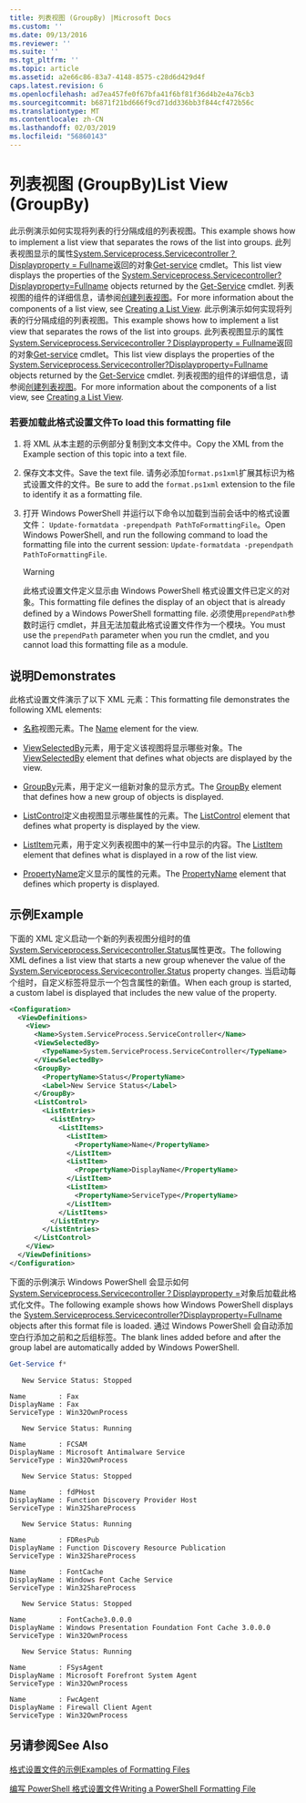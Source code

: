 ```yaml
---
title: 列表视图 (GroupBy) |Microsoft Docs
ms.custom: ''
ms.date: 09/13/2016
ms.reviewer: ''
ms.suite: ''
ms.tgt_pltfrm: ''
ms.topic: article
ms.assetid: a2e66c86-83a7-4148-8575-c28d6d429d4f
caps.latest.revision: 6
ms.openlocfilehash: ad7ea457fe0f67bfa41f6bf81f36d4b2e4a76cb3
ms.sourcegitcommit: b6871f21bd666f9cd71dd336bb3f844cf472b56c
ms.translationtype: MT
ms.contentlocale: zh-CN
ms.lasthandoff: 02/03/2019
ms.locfileid: "56860143"
---
```

# <a name="list-view-groupby"></a><span data-ttu-id="25e53-102">列表视图 (GroupBy)</span><span class="sxs-lookup"><span data-stu-id="25e53-102">List View (GroupBy)</span></span>

<span data-ttu-id="25e53-103">此示例演示如何实现将列表的行分隔成组的列表视图。</span><span class="sxs-lookup"><span data-stu-id="25e53-103">This example shows how to implement a list view that separates the rows of the list into groups.</span></span> <span data-ttu-id="25e53-104">此列表视图显示的属性[System.Serviceprocess.Servicecontroller？Displayproperty = Fullname](/dotnet/api/System.ServiceProcess.ServiceController)返回的对象[Get-service](/powershell/module/microsoft.powershell.management/get-service) cmdlet。</span><span class="sxs-lookup"><span data-stu-id="25e53-104">This list view displays the properties of the [System.Serviceprocess.Servicecontroller?Displayproperty=Fullname](/dotnet/api/System.ServiceProcess.ServiceController) objects returned by the [Get-Service](/powershell/module/microsoft.powershell.management/get-service) cmdlet.</span></span> <span data-ttu-id="25e53-105">列表视图的组件的详细信息，请参阅[创建列表视图](./creating-a-list-view.md)。</span><span class="sxs-lookup"><span data-stu-id="25e53-105">For more information about the components of a list view, see [Creating a List View](./creating-a-list-view.md).</span></span>
<span data-ttu-id="25e53-106">此示例演示如何实现将列表的行分隔成组的列表视图。</span><span class="sxs-lookup"><span data-stu-id="25e53-106">This example shows how to implement a list view that separates the rows of the list into groups.</span></span> <span data-ttu-id="25e53-107">此列表视图显示的属性[System.Serviceprocess.Servicecontroller？Displayproperty = Fullname](/dotnet/api/System.ServiceProcess.ServiceController)返回的对象[Get-service](/powershell/module/Microsoft.PowerShell.Management/Get-Service) cmdlet。</span><span class="sxs-lookup"><span data-stu-id="25e53-107">This list view displays the properties of the [System.Serviceprocess.Servicecontroller?Displayproperty=Fullname](/dotnet/api/System.ServiceProcess.ServiceController) objects returned by the [Get-Service](/powershell/module/Microsoft.PowerShell.Management/Get-Service) cmdlet.</span></span> <span data-ttu-id="25e53-108">列表视图的组件的详细信息，请参阅[创建列表视图](./creating-a-list-view.md)。</span><span class="sxs-lookup"><span data-stu-id="25e53-108">For more information about the components of a list view, see [Creating a List View](./creating-a-list-view.md).</span></span>

### <a name="to-load-this-formatting-file"></a><span data-ttu-id="25e53-109">若要加载此格式设置文件</span><span class="sxs-lookup"><span data-stu-id="25e53-109">To load this formatting file</span></span>

1. <span data-ttu-id="25e53-110">将 XML 从本主题的示例部分复制到文本文件中。</span><span class="sxs-lookup"><span data-stu-id="25e53-110">Copy the XML from the Example section of this topic into a text file.</span></span>

2. <span data-ttu-id="25e53-111">保存文本文件。</span><span class="sxs-lookup"><span data-stu-id="25e53-111">Save the text file.</span></span> <span data-ttu-id="25e53-112">请务必添加`format.ps1xml`扩展其标识为格式设置文件的文件。</span><span class="sxs-lookup"><span data-stu-id="25e53-112">Be sure to add the `format.ps1xml` extension to the file to identify it as a formatting file.</span></span>

3. <span data-ttu-id="25e53-113">打开 Windows PowerShell 并运行以下命令以加载到当前会话中的格式设置文件： `Update-formatdata -prependpath PathToFormattingFile`。</span><span class="sxs-lookup"><span data-stu-id="25e53-113">Open Windows PowerShell, and run the following command to load the formatting file into the current session: `Update-formatdata -prependpath PathToFormattingFile`.</span></span>

   > [!WARNING]
   > <span data-ttu-id="25e53-114">此格式设置文件定义显示由 Windows PowerShell 格式设置文件已定义的对象。</span><span class="sxs-lookup"><span data-stu-id="25e53-114">This formatting file defines the display of an object that is already defined by a Windows PowerShell formatting file.</span></span> <span data-ttu-id="25e53-115">必须使用`prependPath`参数时运行 cmdlet，并且无法加载此格式设置文件作为一个模块。</span><span class="sxs-lookup"><span data-stu-id="25e53-115">You must use the `prependPath` parameter when you run the cmdlet, and you cannot load this formatting file as a module.</span></span>

## <a name="demonstrates"></a><span data-ttu-id="25e53-116">说明</span><span class="sxs-lookup"><span data-stu-id="25e53-116">Demonstrates</span></span>

<span data-ttu-id="25e53-117">此格式设置文件演示了以下 XML 元素：</span><span class="sxs-lookup"><span data-stu-id="25e53-117">This formatting file demonstrates the following XML elements:</span></span>

- <span data-ttu-id="25e53-118">[名称](./name-element-for-view-format.md)视图元素。</span><span class="sxs-lookup"><span data-stu-id="25e53-118">The [Name](./name-element-for-view-format.md) element for the view.</span></span>

- <span data-ttu-id="25e53-119">[ViewSelectedBy](./viewselectedby-element-format.md)元素，用于定义该视图将显示哪些对象。</span><span class="sxs-lookup"><span data-stu-id="25e53-119">The [ViewSelectedBy](./viewselectedby-element-format.md) element that defines what objects are displayed by the view.</span></span>

- <span data-ttu-id="25e53-120">[GroupBy](./viewselectedby-element-format.md)元素，用于定义一组新对象的显示方式。</span><span class="sxs-lookup"><span data-stu-id="25e53-120">The [GroupBy](./viewselectedby-element-format.md) element that defines how a new group of objects is displayed.</span></span>

- <span data-ttu-id="25e53-121">[ListControl](./listcontrol-element-format.md)定义由视图显示哪些属性的元素。</span><span class="sxs-lookup"><span data-stu-id="25e53-121">The [ListControl](./listcontrol-element-format.md) element that defines what property is displayed by the view.</span></span>

- <span data-ttu-id="25e53-122">[ListItem](./listitem-element-for-listitems-for-listcontrol-format.md)元素，用于定义列表视图中的某一行中显示的内容。</span><span class="sxs-lookup"><span data-stu-id="25e53-122">The [ListItem](./listitem-element-for-listitems-for-listcontrol-format.md) element that defines what is displayed in a row of the list view.</span></span>

- <span data-ttu-id="25e53-123">[PropertyName](./propertyname-element-for-listitem-for-listcontrol-format.md)定义显示的属性的元素。</span><span class="sxs-lookup"><span data-stu-id="25e53-123">The [PropertyName](./propertyname-element-for-listitem-for-listcontrol-format.md) element that defines which property is displayed.</span></span>

## <a name="example"></a><span data-ttu-id="25e53-124">示例</span><span class="sxs-lookup"><span data-stu-id="25e53-124">Example</span></span>

<span data-ttu-id="25e53-125">下面的 XML 定义启动一个新的列表视图分组时的值[System.Serviceprocess.Servicecontroller.Status](/dotnet/api/System.ServiceProcess.ServiceController.Status)属性更改。</span><span class="sxs-lookup"><span data-stu-id="25e53-125">The following XML defines a list view that starts a new group whenever the value of the [System.Serviceprocess.Servicecontroller.Status](/dotnet/api/System.ServiceProcess.ServiceController.Status) property changes.</span></span> <span data-ttu-id="25e53-126">当启动每个组时，自定义标签将显示一个包含属性的新值。</span><span class="sxs-lookup"><span data-stu-id="25e53-126">When each group is started, a custom label is displayed that includes the new value of the property.</span></span>

```xml
<Configuration>
  <ViewDefinitions>
    <View>
      <Name>System.ServiceProcess.ServiceController</Name>
      <ViewSelectedBy>
        <TypeName>System.ServiceProcess.ServiceController</TypeName>
      </ViewSelectedBy>
      <GroupBy>
        <PropertyName>Status</PropertyName>
        <Label>New Service Status</Label>
      </GroupBy>
      <ListControl>
        <ListEntries>
          <ListEntry>
            <ListItems>
              <ListItem>
                <PropertyName>Name</PropertyName>
              </ListItem>
              <ListItem>
                <PropertyName>DisplayName</PropertyName>
              </ListItem>
              <ListItem>
                <PropertyName>ServiceType</PropertyName>
              </ListItem>
            </ListItems>
          </ListEntry>
        </ListEntries>
      </ListControl>
    </View>
  </ViewDefinitions>
</Configuration>
```

<span data-ttu-id="25e53-127">下面的示例演示 Windows PowerShell 会显示如何[System.Serviceprocess.Servicecontroller？Displayproperty =](/dotnet/api/System.ServiceProcess.ServiceController)对象后加载此格式化文件。</span><span class="sxs-lookup"><span data-stu-id="25e53-127">The following example shows how Windows PowerShell displays the [System.Serviceprocess.Servicecontroller?Displayproperty=Fullname](/dotnet/api/System.ServiceProcess.ServiceController) objects after this format file is loaded.</span></span> <span data-ttu-id="25e53-128">通过 Windows PowerShell 会自动添加空白行添加之前和之后组标签。</span><span class="sxs-lookup"><span data-stu-id="25e53-128">The blank lines added before and after the group label are automatically added by Windows PowerShell.</span></span>

```powershell
Get-Service f*
```

```output
   New Service Status: Stopped

Name        : Fax
DisplayName : Fax
ServiceType : Win32OwnProcess

   New Service Status: Running

Name        : FCSAM
DisplayName : Microsoft Antimalware Service
ServiceType : Win32OwnProcess

   New Service Status: Stopped

Name        : fdPHost
DisplayName : Function Discovery Provider Host
ServiceType : Win32ShareProcess

   New Service Status: Running

Name        : FDResPub
DisplayName : Function Discovery Resource Publication
ServiceType : Win32ShareProcess

Name        : FontCache
DisplayName : Windows Font Cache Service
ServiceType : Win32ShareProcess

   New Service Status: Stopped

Name        : FontCache3.0.0.0
DisplayName : Windows Presentation Foundation Font Cache 3.0.0.0
ServiceType : Win32OwnProcess

   New Service Status: Running

Name        : FSysAgent
DisplayName : Microsoft Forefront System Agent
ServiceType : Win32OwnProcess

Name        : FwcAgent
DisplayName : Firewall Client Agent
ServiceType : Win32OwnProcess
```

## <a name="see-also"></a><span data-ttu-id="25e53-129">另请参阅</span><span class="sxs-lookup"><span data-stu-id="25e53-129">See Also</span></span>

[<span data-ttu-id="25e53-130">格式设置文件的示例</span><span class="sxs-lookup"><span data-stu-id="25e53-130">Examples of Formatting Files</span></span>](./examples-of-formatting-files.md)

[<span data-ttu-id="25e53-131">编写 PowerShell 格式设置文件</span><span class="sxs-lookup"><span data-stu-id="25e53-131">Writing a PowerShell Formatting File</span></span>](./writing-a-powershell-formatting-file.md)
